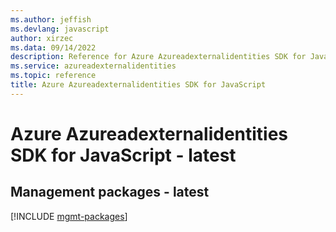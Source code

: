 ```yaml
---
ms.author: jeffish
ms.devlang: javascript
author: xirzec
ms.data: 09/14/2022
description: Reference for Azure Azureadexternalidentities SDK for JavaScript
ms.service: azureadexternalidentities
ms.topic: reference
title: Azure Azureadexternalidentities SDK for JavaScript
---
```

# Azure Azureadexternalidentities SDK for JavaScript - latest

## Management packages - latest
[!INCLUDE [mgmt-packages](azureadexternalidentities-mgmt-index.md)]